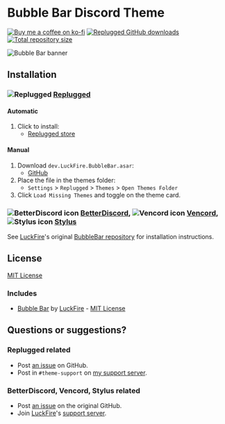 [banner]:           https://cdn.discordapp.com/attachments/1142305515439923260/1142314084226842644/banner.png

[discord]:          https://discord.gg/uy8nKQVatp

[BetterDiscord]:    https://betterdiscord.app/
[Replugged]:        https://replugged.dev/
[Vencord]:          https://github.com/Vendicated/Vencord
[Stylus]:           https://github.com/openstyles/stylus

[bd-icon]:          https://discord-extensions.github.io/assets/icons/betterdiscord.png
[rp-icon]:          https://discord-extensions.github.io/assets/icons/replugged.png
[vc-icon]:          https://discord-extensions.github.io/assets/icons/vencord.gif
[stylus-icon]:      https://discord-extensions.github.io/assets/icons/stylus.png

[shield-donate]:    https://img.shields.io/badge/Donate-ko--fi-orange?style=flat-square&logo=kofi&logoColor=orange
[ko-fi]:            https://ko-fi.com/saltssaumure "Buy me a coffee!"

[shield-asar-dl]:   https://img.shields.io/github/downloads/MiniDiscordThemes/BubbleBar/dev.LuckFire.BubbleBar.asar?color=purple&label=Downloads&style=flat-square
[shield-repo-size]: https://img.shields.io/github/repo-size/MiniDiscordThemes/BubbleBar?label=Repository&style=flat-square "Total size"

[github]:           https://github.com/MiniDiscordThemes/BubbleBar
[issues]:           https://github.com/MiniDiscordThemes/BubbleBar/issues
[license]:          https://github.com/MiniDiscordThemes/BubbleBar/blob/main/LICENSE

[original]:         https://github.com/discord-extensions/bubble-bar
[original-author]:  https://github.com/LuckFire
[original-license]: https://github.com/discord-extensions/bubble-bar/blob/master/LICENSE
[original-issues]:  https://github.com/discord-extensions/bubble-bar/issues
[original-discord]: https://discord.gg/vYdXbEzqDs

[release-rp]:       https://replugged.dev/store/dev.LuckFire.BubbleBar "Replugged store page"
[release-rp-gh]:    https://github.com/MiniDiscordThemes/BubbleBar/releases/latest/download/dev.LuckFire.BubbleBar.asar "Get latest release"

# Bubble Bar Discord Theme
[![Buy me a coffee on ko-fi][shield-donate]][ko-fi]
[![Replugged GitHub downloads][shield-asar-dl]][release-rp-gh]
[![Total repository size][shield-repo-size]][github]

![Bubble Bar banner][banner]

## Installation

### ![Replugged][rp-icon] **[Replugged][Replugged]**
#### Automatic
1. Click to install:
    - [Replugged store][release-rp]
#### Manual
1. Download `dev.LuckFire.BubbleBar.asar`:
    - [GitHub][release-rp-gh]
2. Place the file in the themes folder:
    - `Settings` > `Replugged` > `Themes` > `Open Themes Folder`
3. Click `Load Missing Themes` and toggle on the theme card.

### ![BetterDiscord icon][bd-icon] **[BetterDiscord][BetterDiscord]**, ![Vencord icon][vc-icon] **[Vencord][Vencord]**, ![Stylus icon][stylus-icon] **[Stylus][Stylus]**
See [LuckFire][original-author]'s original [BubbleBar repository][original] for installation instructions.

## License
[MIT License][license]

### Includes
- [Bubble Bar][original] by [LuckFire][original-author] - [MIT License][original-license]

## Questions or suggestions?
### Replugged related
- Post [an issue][issues] on GitHub.
- Post in `#theme-support` on [my support server][discord].

### BetterDiscord, Vencord, Stylus related
- Post [an issue][original-issues] on the original GitHub.
- Join [LuckFire][original-author]'s [support server][original-discord].